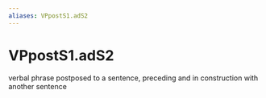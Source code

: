 ```yaml
---
aliases: VPpostS1.adS2
---
```

# VPpostS1.adS2

verbal phrase postposed to a sentence, preceding and in construction with another sentence